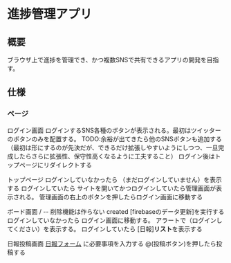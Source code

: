 # 進捗管理アプリ

## 概要

ブラウザ上で進捗を管理でき、かつ複数SNSで共有できるアプリの開発を目指す。

## 仕様

### ページ

ログイン画面
    ログインするSNS各種のボタンが表示される。最初はツイッターのボタンのみを配置する。
    TODO:余裕が出てきたら他のSNSボタンも追加する（最初は形にするのが先決だが、できるだけ拡張しやすいようにしつつ、一旦完成したらさらに拡張性、保守性高くなるように工夫すること）
    ログイン後はトップページにリダイレクトする

トップページ
    ログインしていなかったら
        （まだログインしていません）を表示する
    ログインしていたら
        サイトを開いてかつログインしていたら管理画面が表示される。
        管理画面の右上のボタンを押したらログイン画面に移動する

ボード画面
    / -- 削除機能は作らない
    created
        [firebaseのデータ更新]を実行する
    ログインしていなかったら
        ログイン画面に移動する。
        アラートで（ログインしてください）を表示する。
    ログインしていたら 
        [日報]**リスト**を表示する

日報投稿画面
    [日報フォーム](テキスト＝登録) に必要事項を入力する
    @(投稿ボタン)を押したら投稿する
